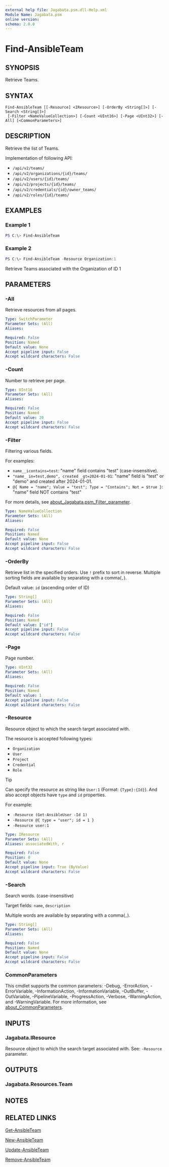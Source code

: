 ```yaml
---
external help file: Jagabata.psm.dll-Help.xml
Module Name: Jagabata.psm
online version:
schema: 2.0.0
---
```


# Find-AnsibleTeam

## SYNOPSIS
Retrieve Teams.

## SYNTAX

```
Find-AnsibleTeam [[-Resource] <IResource>] [-OrderBy <String[]>] [-Search <String[]>]
 [-Filter <NameValueCollection>] [-Count <UInt16>] [-Page <UInt32>] [-All] [<CommonParameters>]
```

## DESCRIPTION
Retrieve the list of Teams.

Implementation of following API:  
- `/api/v2/teams/`  
- `/api/v2/organizations/{id}/teams/`  
- `/api/v2/users/{id}/teams/`  
- `/api/v2/projects/{id}/teams/`  
- `/api/v2/credentials/{id}/owner_teams/`  
- `/api/v2/roles/{id}/teams/`

## EXAMPLES

### Example 1
```powershell
PS C:\> Find-AnsibleTeam
```

### Example 2
```powershell
PS C:\> Find-AnsibleTeam -Resource Organization:1
```

Retrieve Teams associated with the Organization of ID 1

## PARAMETERS

### -All
Retrieve resources from all pages.

```yaml
Type: SwitchParameter
Parameter Sets: (All)
Aliases:

Required: False
Position: Named
Default value: None
Accept pipeline input: False
Accept wildcard characters: False
```

### -Count
Number to retrieve per page.

```yaml
Type: UInt16
Parameter Sets: (All)
Aliases:

Required: False
Position: Named
Default value: 20
Accept pipeline input: False
Accept wildcard characters: False
```

### -Filter
Filtering various fields.

For examples:  
- `name__icontains=test`: "name" field contains "test" (case-insensitive).  
- `"name_ in=test,demo", created _gt=2024-01-01`: "name" field is "test" or "demo" and created after 2024-01-01.  
- `@{ Name = "name"; Value = "test"; Type = "Contains"; Not = $true }`: "name" field NOT contains "test"

For more details, see [about_Jagabata.psm_Filter_parameter](about_Jagabata.psm_Filter_parameter.md).

```yaml
Type: NameValueCollection
Parameter Sets: (All)
Aliases:

Required: False
Position: Named
Default value: None
Accept pipeline input: False
Accept wildcard characters: False
```

### -OrderBy
Retrieve list in the specified orders.
Use `!` prefix to sort in reverse.
Multiple sorting fields are available by separating with a comma(`,`).

Default value: `id` (ascending order of ID)

```yaml
Type: String[]
Parameter Sets: (All)
Aliases:

Required: False
Position: Named
Default value: ["id"]
Accept pipeline input: False
Accept wildcard characters: False
```

### -Page
Page number.

```yaml
Type: UInt32
Parameter Sets: (All)
Aliases:

Required: False
Position: Named
Default value: 1
Accept pipeline input: False
Accept wildcard characters: False
```

### -Resource
Resource object to which the search target associated with.

The resource is accepted following types:  
- `Organization`  
- `User`  
- `Project`  
- `Credential`  
- `Role`

> [!TIP]  
> Can specify the resource as string like `User:1` (Format: `{Type}:{Id}`).
> And also accept objects have `type` and `id` properties.  
>
> For example:  
>  - `-Resource (Get-AnsibleUser -Id 1)`  
>  - `-Resource @{ type = "user"; id = 1 }`  
>  - `-Resource user:1`

```yaml
Type: IResource
Parameter Sets: (All)
Aliases: associatedWith, r

Required: False
Position: 0
Default value: None
Accept pipeline input: True (ByValue)
Accept wildcard characters: False
```

### -Search
Search words. (case-insensitive)

Target fields: `name`, `description`

Multiple words are available by separating with a comma(`,`).

```yaml
Type: String[]
Parameter Sets: (All)
Aliases:

Required: False
Position: Named
Default value: None
Accept pipeline input: False
Accept wildcard characters: False
```

### CommonParameters
This cmdlet supports the common parameters: -Debug, -ErrorAction, -ErrorVariable, -InformationAction, -InformationVariable, -OutBuffer, -OutVariable, -PipelineVariable, -ProgressAction, -Verbose, -WarningAction, and -WarningVariable. For more information, see [about_CommonParameters](http://go.microsoft.com/fwlink/?LinkID=113216).

## INPUTS

### Jagabata.IResource
Resource object to which the search target associated with.
See: `-Resource` parameter.

## OUTPUTS

### Jagabata.Resources.Team
## NOTES

## RELATED LINKS

[Get-AnsibleTeam](Get-AnsibleTeam.md)

[New-AnsibleTeam](New-AnsibleTeam.md)

[Update-AnsibleTeam](Update-AnsibleTeam.md)

[Remove-AnsibleTeam](Remove-AnsibleTeam.md)
